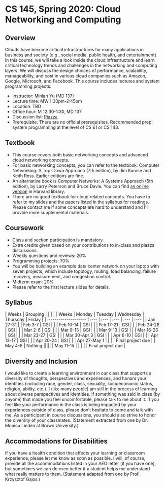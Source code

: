 # CS 145, Spring 2020: Cloud Networking and Computing

## Overview

Clouds have become critical infrastructures for many applications in business and society (e.g., social media, public health, and entertainment). In this course, we will take a look inside the cloud infrastructure and learn critical technology trends and challenges in the networking and computing layers. We will discuss the design choices of performance, scalability, manageability, and cost in various cloud companies such as Amazon, Google, Microsoft, and Facebook. This course includes lectures and system programming projects.

- Instructor: Minlan Yu (MD 137)
- Lecture time: MW 1:30pm-2:45pm
- Location: TBD
- Office hour: M 12:30-1:30, MD 137
- Discussion list: [Piazza](https://piazza.com/class/jy80ngwm9123)
- Prerequisite: There are no official prerequisites. Recommended prep: system programming at the level of CS 61 or CS 143.


## Textbook
- This course covers both basic networking concepts and advanced cloud networking concepts.
- For basic networking concepts, you can refer to the textbook: Computer Networking: A Top-Down Approach (7th edition), by Jim Kurose and Keith Ross. Earlier editions are fine.
- An alternative book is Computer Networks: A Systems Approach (5th edition), by Larry Peterson and Bruce Davie. You can find [an online version](https://proquest-safaribooksonline-com.ezp-prod1.hul.harvard.edu/9780123850591) in Harvard library.
- There are no good textbook for cloud related concepts. You have to refer to my slides and the papers listed in the syllabus for readings. Please contact me if some concepts are hard to understand and I'll provide more supplemental materials.

## Coursework
- Class and section participation is mandatory.
- Extra credits given based on your contributions to in-class and piazza discussions.
- Weekly questions and reviews: 20%
- Programming projects: 70%
- You will be building an example data center network on your laptop with seven projects, which include topology, routing, load balancing, failure recovery, measurement, and congestion control.
- Midterm exam: 20%
- Please refer to the first lecture slides for details.

## Syllabus

| Weeks | Grouping | | | |
| Weeks | Monday | Tuesday | Wednesday | Thursday | Friday | 
| :------------------- | :--- | :--- | :--- | :--- | :--- |
| Jan 27-31 | 
| Feb 3-7 | GSI |  |
| Feb 10-14 | GSI |  |
| Feb 17-21 | GSI |  |
| Feb 24-28 | GSI |  |
| Mar 2-6 | GSI |  |
| Mar 9-13 | GSI |  |
| Mar 9-13 | GSI |  |
| Mar 16-20 | GSI |  |
| Mar 23-27 | GSI |  |
| Mar 30-Apr 3 | GSI |  |
| Apr 6-10 | GSI |  |
| Apr 13-17 | GSI |  |
| Apr 20-24 | GSI |  |
| Apr 27-May 1 | | | | Final project due |
| May 4-8 | Nothing |||||
| May 11-15 | | | | | Final project due |





## Diversity and Inclusion
I would like to create a learning environment in our class that supports a diversity of thoughts, perspectives and experiences, and honors your identities (including race, gender, class, sexuality, socioeconomic status, religion, ability, etc.). I (like many people) am still in the process of learning about diverse perspectives and identities. If something was said in class (by anyone) that made you feel uncomfortable, please talk to me about it. If you feel like your performance in the class is being impacted by your experiences outside of class, please don’t hesitate to come and talk with me. As a participant in course discussions, you should also strive to honor the diversity of your classmates. (Statement extracted from one by Dr. Monica Linden at Brown University.)


## Accommodations for Disabilities
If you have a health condition that affects your learning or classroom experience, please let me know as soon as possible. I will, of course, provide all the accommodations listed in your AEO letter (if you have one), but sometimes we can do even better if a student helps me understand what really matters to them. (Statement adapted from one by Prof. Krzysztof Gajos.)